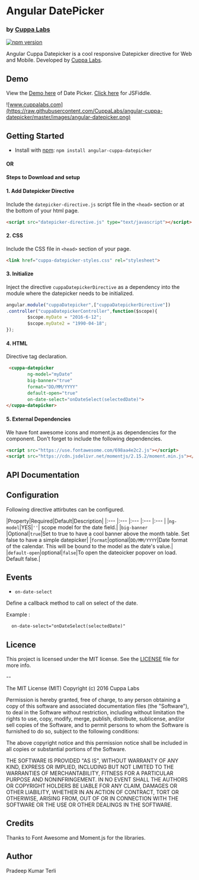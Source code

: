# Angular DatePicker 
### by [Cuppa Labs](http://www.cuppalabs.com)
[![npm version](https://img.shields.io/npm/v/angular-cuppa-datepicker.svg)](https://www.npmjs.com/package/angular-cuppa-datepicker)

Angular Cuppa Datepicker is a cool responsive Datepicker directive for Web and Mobile. Developed by [Cuppa Labs](http://www.cuppalabs.com).

## Demo

View the [Demo here](https://cuppalabs.github.io/angular-cuppa-datepicker/) of Date Picker.
[Click here](https://jsfiddle.net/solomon301/s3hL05s6/) for JSFiddle.

![www.cuppalabs.com](https://raw.githubusercontent.com/CuppaLabs/angular-cuppa-datepicker/master/images/angular-datepicker.png)

## Getting Started
- Install with [npm](https://www.npmjs.com): `npm install angular-cuppa-datepicker`

#### 				OR
#### Steps to Download and setup
#### 1. Add Datepicker Directive
Include the `datepicker-directive.js` script file in the `<head>` section or at the bottom of your html page.
```html
<script src="datepicker-directive.js" type="text/javascript"></script>
```
#### 2. CSS
Include the CSS file in `<head>` section of your page.
```html
<link href="cuppa-datepicker-styles.css" rel="stylesheet">
```

#### 3. Initialize
Inject the directive `cuppaDatepickerDirective` as a dependency into the module where the datepicker needs to be initialized.

```js
angular.module("cuppaDatepicker",["cuppaDatepickerDirective"])
.controller("cuppaDatepickerController",function($scope){
        $scope.myDate = "2016-6-12";
        $scope.myDate2 = "1990-04-18";
});

```
#### 4. HTML
Directive tag declaration.
```html
 <cuppa-datepicker 
 		ng-model="myDate" 
		big-banner="true" 
		format="DD/MM/YYYY" 
		default-open="true"
		on-date-select="onDateSelect(selectedDate)">
</cuppa-datepicker>
```
#### 5. External Dependencies

We have font awesome icons and moment.js as dependencies for the component. Don't forget to include the following dependencies.

```html
<script src="https://use.fontawesome.com/698aa4e2c2.js"></script>
<script src="https://cdn.jsdelivr.net/momentjs/2.15.2/moment.min.js"></script>
```

## API Documentation

## Configuration

Following directive attirbutes can be configured.

|Property|Required|Default|Description|
|:--- |:--- |:--- |:--- |:--- |
|`ng-model`|YES|`''`| scope model for the date field.|
|`big-banner`   |Optional|`true`|Set to true to have a cool banner above the month table. Set false to have a simple datepicker|
|`format`|optional|`DD/MM/YYYY`|Date format of the calendar. This will be bound to the model as the date's value.|
|`default-open`|optional|`false`|To open the dateoicker popover on load. Default false.|


## Events

- `on-date-select`

Define a callback method to call on select of the date.

Example : 

```html
  on-date-select="onDateSelect(selectedDate)"
```

## Licence

This project is licensed under the MIT license. See the [LICENSE](LICENSE) file for more info.

--

The MIT License (MIT)
Copyright (c) 2016 Cuppa Labs

Permission is hereby granted, free of charge, to any person obtaining a copy
of this software and associated documentation files (the "Software"), to deal
in the Software without restriction, including without limitation the rights
to use, copy, modify, merge, publish, distribute, sublicense, and/or sell
copies of the Software, and to permit persons to whom the Software is
furnished to do so, subject to the following conditions:

The above copyright notice and this permission notice shall be included in
all copies or substantial portions of the Software.

THE SOFTWARE IS PROVIDED "AS IS", WITHOUT WARRANTY OF ANY KIND, EXPRESS OR
IMPLIED, INCLUDING BUT NOT LIMITED TO THE WARRANTIES OF MERCHANTABILITY,
FITNESS FOR A PARTICULAR PURPOSE AND NONINFRINGEMENT. IN NO EVENT SHALL THE
AUTHORS OR COPYRIGHT HOLDERS BE LIABLE FOR ANY CLAIM, DAMAGES OR OTHER
LIABILITY, WHETHER IN AN ACTION OF CONTRACT, TORT OR OTHERWISE, ARISING FROM,
OUT OF OR IN CONNECTION WITH THE SOFTWARE OR THE USE OR OTHER DEALINGS IN
THE SOFTWARE.

## Credits
Thanks to Font Awesome and Moment.js for the libraries.

## Author
Pradeep Kumar Terli
